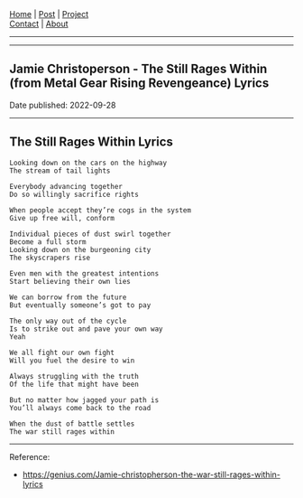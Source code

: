 <nav>
<a href="../index.html">Home</a>
|
<a href="../post.html">Post</a>
|
<a href="../project.html">Project</a>
<nav class="div-right">
<a href="../contact.html">Contact</a>
|
<a href="../about.html">About</a>
</nav>
</header>
<hr><hr>
<main>
<!-- Your Content Start After This Line -->


# Jamie Christoperson - The Still Rages Within (from Metal Gear Rising Revengeance) Lyrics

Date published: 2022-09-28

---

## The Still Rages Within Lyrics

```
Looking down on the cars on the highway
The stream of tail lights

Everybody advancing together
Do so willingly sacrifice rights

When people accept they’re cogs in the system
Give up free will, conform

Individual pieces of dust swirl together
Become a full storm
Looking down on the burgeoning city
The skyscrapers rise

Even men with the greatest intentions
Start believing their own lies

We can borrow from the future
But eventually someone’s got to pay

The only way out of the cycle
Is to strike out and pave your own way
Yeah

We all fight our own fight
Will you fuel the desire to win

Always struggling with the truth
Of the life that might have been

But no matter how jagged your path is
You’ll always come back to the road

When the dust of battle settles
The war still rages within
```

---

Reference:

* <https://genius.com/Jamie-christopherson-the-war-still-rages-within-lyrics>
